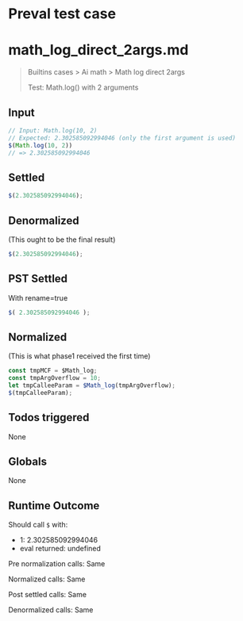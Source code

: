 # Preval test case

# math_log_direct_2args.md

> Builtins cases > Ai math > Math log direct 2args
>
> Test: Math.log() with 2 arguments

## Input

`````js filename=intro
// Input: Math.log(10, 2)
// Expected: 2.302585092994046 (only the first argument is used)
$(Math.log(10, 2))
// => 2.302585092994046
`````


## Settled


`````js filename=intro
$(2.302585092994046);
`````


## Denormalized
(This ought to be the final result)

`````js filename=intro
$(2.302585092994046);
`````


## PST Settled
With rename=true

`````js filename=intro
$( 2.302585092994046 );
`````


## Normalized
(This is what phase1 received the first time)

`````js filename=intro
const tmpMCF = $Math_log;
const tmpArgOverflow = 10;
let tmpCalleeParam = $Math_log(tmpArgOverflow);
$(tmpCalleeParam);
`````


## Todos triggered


None


## Globals


None


## Runtime Outcome


Should call `$` with:
 - 1: 2.302585092994046
 - eval returned: undefined

Pre normalization calls: Same

Normalized calls: Same

Post settled calls: Same

Denormalized calls: Same
